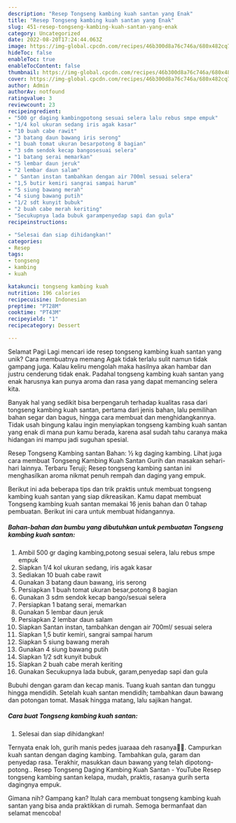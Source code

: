 ```yaml
---
description: "Resep Tongseng kambing kuah santan yang Enak"
title: "Resep Tongseng kambing kuah santan yang Enak"
slug: 451-resep-tongseng-kambing-kuah-santan-yang-enak
category: Uncategorized
date: 2022-08-20T17:24:44.063Z
image: https://img-global.cpcdn.com/recipes/46b300d8a76c746a/680x482cq70/tongseng-kambing-kuah-santan-foto-resep-utama.jpg
hideToc: false
enableToc: true
enableTocContent: false
thumbnail: https://img-global.cpcdn.com/recipes/46b300d8a76c746a/680x482cq70/tongseng-kambing-kuah-santan-foto-resep-utama.jpg
cover: https://img-global.cpcdn.com/recipes/46b300d8a76c746a/680x482cq70/tongseng-kambing-kuah-santan-foto-resep-utama.jpg
author: Admin
authorAv: notfound
ratingvalue: 3
reviewcount: 23
recipeingredient:
- "500 gr daging kambingpotong sesuai selera lalu rebus smpe empuk"
- "1/4 kol ukuran sedang iris agak kasar"
- "10 buah cabe rawit"
- "3 batang daun bawang iris serong"
- "1 buah tomat ukuran besarpotong 8 bagian"
- "3 sdm sendok kecap bangosesuai selera"
- "1 batang serai memarkan"
- "5 lembar daun jeruk"
- "2 lembar daun salam"
- " Santan instan tambahkan dengan air 700ml sesuai selera"
- "1,5 butir kemiri sangrai sampai harum"
- "5 siung bawang merah"
- "4 siung bawang putih"
- "1/2 sdt kunyit bubuk"
- "2 buah cabe merah keriting"
- "Secukupnya lada bubuk garampenyedap sapi dan gula"
recipeinstructions:

- "Selesai dan siap dihidangkan!"
categories:
- Resep
tags:
- tongseng
- kambing
- kuah

katakunci: tongseng kambing kuah 
nutrition: 196 calories
recipecuisine: Indonesian
preptime: "PT28M"
cooktime: "PT43M"
recipeyield: "1"
recipecategory: Dessert

---
```



Selamat Pagi Lagi mencari ide resep tongseng kambing kuah santan yang unik? Cara membuatnya memang Agak tidak terlalu sulit namun tidak gampang juga. Kalau keliru mengolah maka hasilnya akan hambar dan justru cenderung tidak enak. Padahal tongseng kambing kuah santan yang enak harusnya kan punya aroma dan rasa yang dapat memancing selera kita.


Banyak hal yang sedikit bisa berpengaruh terhadap kualitas rasa dari tongseng kambing kuah santan, pertama dari jenis bahan, lalu pemilihan bahan segar dan bagus, hingga cara membuat dan menghidangkannya. Tidak usah bingung kalau ingin menyiapkan tongseng kambing kuah santan yang enak di mana pun kamu berada, karena asal sudah tahu caranya maka hidangan ini mampu jadi suguhan spesial.

Resep Tongseng Kambing santan Bahan: ½ kg daging kambing. Lihat juga cara membuat Tongseng Kambing Kuah Santan Gurih dan masakan sehari-hari lainnya. Terbaru Teruji; Resep tongseng kambing santan ini menghasilkan aroma nikmat penuh rempah dan daging yang empuk.


Berikut ini ada beberapa tips dan trik praktis untuk membuat tongseng kambing kuah santan yang siap dikreasikan. Kamu dapat membuat Tongseng kambing kuah santan memakai 16 jenis bahan dan 0 tahap pembuatan. Berikut ini cara untuk membuat hidangannya.

<!--inarticleads1-->

##### Bahan-bahan dan bumbu yang dibutuhkan untuk pembuatan Tongseng kambing kuah santan:

1. Ambil 500 gr daging kambing,potong sesuai selera, lalu rebus smpe empuk
1. Siapkan 1/4 kol ukuran sedang, iris agak kasar
1. Sediakan 10 buah cabe rawit
1. Gunakan 3 batang daun bawang, iris serong
1. Persiapkan 1 buah tomat ukuran besar,potong 8 bagian
1. Gunakan 3 sdm sendok kecap bango/sesuai selera
1. Persiapkan 1 batang serai, memarkan
1. Gunakan 5 lembar daun jeruk
1. Persiapkan 2 lembar daun salam
1. Siapkan  Santan instan, tambahkan dengan air 700ml/ sesuai selera
1. Siapkan 1,5 butir kemiri, sangrai sampai harum
1. Siapkan 5 siung bawang merah
1. Gunakan 4 siung bawang putih
1. Siapkan 1/2 sdt kunyit bubuk
1. Siapkan 2 buah cabe merah keriting
1. Gunakan Secukupnya lada bubuk, garam,penyedap sapi dan gula


Bubuhi dengan garam dan kecap manis. Tuang kuah santan dan tunggu hingga mendidih. Setelah kuah santan mendidih; tambahkan daun bawang dan potongan tomat. Masak hingga matang, lalu sajikan hangat. 

<!--inarticleads2-->

##### Cara buat Tongseng kambing kuah santan:


1. Selesai dan siap dihidangkan!

Ternyata enak loh, gurih manis pedes juaraaa deh rasanya🤗🤗. Campurkan kuah santan dengan daging kambing. Tambahkan gula, garam dan penyedap rasa. Terakhir, masukkan daun bawang yang telah dipotong-potong.. Resep Tongseng Daging Kambing Kuah Santan - YouTube Resep tongseng kambing santan kelapa, mudah, praktis, rasanya gurih serta dagingnya empuk. 

Gimana nih? Gampang kan? Itulah cara membuat tongseng kambing kuah santan yang bisa anda praktikkan di rumah. Semoga bermanfaat dan selamat mencoba!
